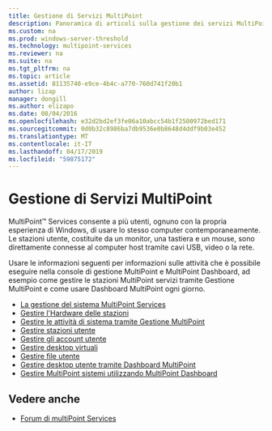 ```yaml
---
title: Gestione di Servizi MultiPoint
description: Panoramica di articoli sulla gestione dei servizi MultiPoint
ms.custom: na
ms.prod: windows-server-threshold
ms.technology: multipoint-services
ms.reviewer: na
ms.suite: na
ms.tgt_pltfrm: na
ms.topic: article
ms.assetid: 81135740-e9ce-4b4c-a770-760d741f20b1
author: lizap
manager: dongill
ms.author: elizapo
ms.date: 08/04/2016
ms.openlocfilehash: e32d2bd2ef3fe06a10abcc54b1f2500972bed171
ms.sourcegitcommit: 0d0b32c8986ba7db9536e0b8648d4ddf9b03e452
ms.translationtype: MT
ms.contentlocale: it-IT
ms.lasthandoff: 04/17/2019
ms.locfileid: "59875172"
---
```

# <a name="managing-multipoint-services"></a>Gestione di Servizi MultiPoint
MultiPoint™ Services consente a più utenti, ognuno con la propria esperienza di Windows, di usare lo stesso computer contemporaneamente. Le stazioni utente, costituite da un monitor, una tastiera e un mouse, sono direttamente connesse al computer host tramite cavi USB, video o la rete.  
  
Usare le informazioni seguenti per informazioni sulle attività che è possibile eseguire nella console di gestione MultiPoint e MultiPoint Dashboard, ad esempio come gestire le stazioni MultiPoint servizi tramite Gestione MultiPoint e come usare Dashboard MultiPoint ogni giorno.  
  
  
-   [La gestione del sistema MultiPoint Services](Managing-Your-MultiPoint-Services-System.md)  
-   [Gestire l'Hardware delle stazioni](Manage-Station-Hardware.md)  
-   [Gestire le attività di sistema tramite Gestione MultiPoint](Manage-System-Tasks-Using-MultiPoint-Manager.md)  
-   [Gestire stazioni utente](Manage-User-Stations.md)  
-   [Gestire gli account utente](Manage-User-Accounts.md)  
-   [Gestire desktop virtuali](Manage-Virtual-Desktops.md)  
-   [Gestire file utente](Manage-User-Files.md)  
-   [Gestire desktop utente tramite Dashboard MultiPoint](Manage-User-Desktops-Using-MultiPoint-Dashboard.md)  
-   [Gestire MultiPoint sistemi utilizzando MultiPoint Dashboard](Manage-MultiPoint-Systems-Using-MultiPoint-Dashboard.md)  
  
## <a name="see-also"></a>Vedere anche  
  
-   [Forum di multiPoint Services](https://social.technet.microsoft.com/Forums/windowsserver/home?forum=windowsmultipointserver&filter=alltypes&sort=lastpostdesc)  